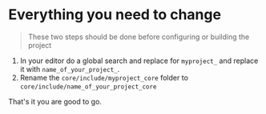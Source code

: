 # Everything you need to change

> These two steps should be done before configuring or building the project

1. In your editor do a global search and replace for `myproject_` and replace it with `name_of_your_project_`.
2. Rename the `core/include/myproject_core` folder to `core/include/name_of_your_project_core`

That's it you are good to go.
